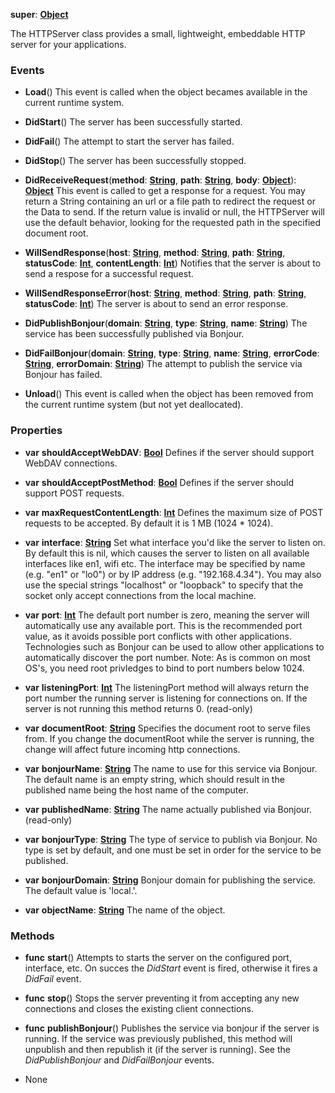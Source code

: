 **super**: **[Object](Object.md)**

The HTTPServer class provides a small, lightweight, embeddable HTTP server for your applications.

### Events

* **Load**()
This event is called when the object becames available in the current runtime system.

* **DidStart**()
The server has been successfully started.

* **DidFail**()
The attempt to start the server has failed.

* **DidStop**()
The server has been successfully stopped.

* **DidReceiveRequest**(**method**: **[String](../gravity/string.md)**, **path**: **[String](../gravity/string.md)**, **body**: **[Object](../gravity/object.md)**): <strong>[Object](../gravity/object.md)</strong> 
This event is called to get a response for a request. You may return a String containing an url or a file path to redirect the request or the Data to send. If the return value is invalid or null, the HTTPServer will use the default behavior, looking for the requested path in the specified document root.

* **WillSendResponse**(**host**: **[String](../gravity/string.md)**, **method**: **[String](../gravity/string.md)**, **path**: **[String](../gravity/string.md)**, **statusCode**: **[Int](../gravity/int.md)**, **contentLength**: **[Int](../gravity/int.md)**)
Notifies that the server is about to send a respose for a successful request.

* **WillSendResponseError**(**host**: **[String](../gravity/string.md)**, **method**: **[String](../gravity/string.md)**, **path**: **[String](../gravity/string.md)**, **statusCode**: **[Int](../gravity/int.md)**)
The server is about to send an error response.

* **DidPublishBonjour**(**domain**: **[String](../gravity/string.md)**, **type**: **[String](../gravity/string.md)**, **name**: **[String](../gravity/string.md)**)
The service has been successfully published via Bonjour.

* **DidFailBonjour**(**domain**: **[String](../gravity/string.md)**, **type**: **[String](../gravity/string.md)**, **name**: **[String](../gravity/string.md)**, **errorCode**: **[String](../gravity/string.md)**, **errorDomain**: **[String](../gravity/string.md)**)
The attempt to publish the service via Bonjour has failed.

* **Unload**()
This event is called when the object has been removed from the current runtime system (but not yet deallocated).



### Properties

* **var** **shouldAcceptWebDAV**: **[Bool](../gravity/bool.md)**
Defines if the server should support WebDAV connections.

* **var** **shouldAcceptPostMethod**: **[Bool](../gravity/bool.md)**
Defines if the server should support POST requests.

* **var** **maxRequestContentLength**: **[Int](../gravity/int.md)**
Defines the maximum size of POST requests to be accepted. By default it is 1 MB (1024 * 1024).

* **var** **interface**: **[String](../gravity/string.md)**
Set what interface you'd like the server to listen on. By default this is nil, which causes the server to listen on all available interfaces like en1, wifi etc. The interface may be specified by name (e.g. "en1" or "lo0") or by IP address (e.g. "192.168.4.34"). You may also use the special strings "localhost" or "loopback" to specify that the socket only accept connections from the local machine.

* **var** **port**: **[Int](../gravity/int.md)**
The default port number is zero, meaning the server will automatically use any available port. This is the recommended port value, as it avoids possible port conflicts with other applications. Technologies such as Bonjour can be used to allow other applications to automatically discover the port number. Note: As is common on most OS's, you need root privledges to bind to port numbers below 1024.

* **var** **listeningPort**: **[Int](../gravity/int.md)**
The listeningPort method will always return the port number the running server is listening for connections on. If the server is not running this method returns 0. \(read-only\)

* **var** **documentRoot**: **[String](../gravity/string.md)**
Specifies the document root to serve files from. If you change the documentRoot while the server is running, the change will affect future incoming http connections.

* **var** **bonjourName**: **[String](../gravity/string.md)**
The name to use for this service via Bonjour. The default name is an empty string, which should result in the published name being the host name of the computer.

* **var** **publishedName**: **[String](../gravity/string.md)**
The name actually published via Bonjour. \(read-only\)

* **var** **bonjourType**: **[String](../gravity/string.md)**
The type of service to publish via Bonjour. No type is set by default, and one must be set in order for the service to be published.

* **var** **bonjourDomain**: **[String](../gravity/string.md)**
Bonjour domain for publishing the service. The default value is 'local.'.

* **var** **objectName**: **[String](../gravity/string.md)**
The name of the object.



### Methods

* **func** **start**()
Attempts to starts the server on the configured port, interface, etc. On succes the <i>DidStart</i> event is fired, otherwise it fires a <i>DidFail</i> event.

* **func** **stop**()
Stops the server preventing it from accepting any new connections and closes the existing client connections.

* **func** **publishBonjour**()
Publishes the service via bonjour if the server is running. If the service was previously published, this method will unpublish and then republish it (if the server is running). See the <i>DidPublishBonjour</i> and <i>DidFailBonjour</i> events.



* None

